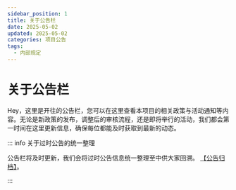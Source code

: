 ```yaml
---
sidebar_position: 1
title: 关于公告栏
date: 2025-05-02
updated: 2025-05-02
categories: 项目公告
tags:
  - 内部规定
---
```

# 关于公告栏

Hey，这里是开往的公告栏，您可以在这里查看本项目的相关政策与活动通知等内容。无论是新政策的发布，调整后的审核流程，还是即将举行的活动，我们都会第一时间在这里更新信息，确保每位都能及时获取到最新的动态。

::: info 关于过时公告的统一整理

公告栏将及时更新，我们会将过时公告信息统一整理至中供大家回溯。
 [【公告归档】](https://www.travellings.cn/en_US/archive/)。

:::
